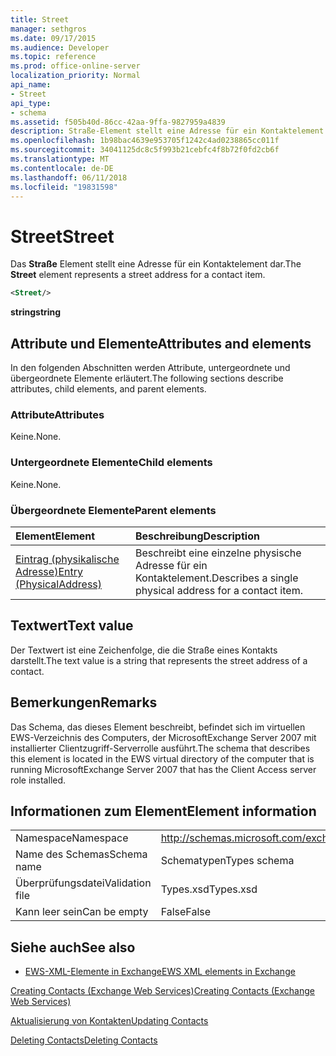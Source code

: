 ```yaml
---
title: Street
manager: sethgros
ms.date: 09/17/2015
ms.audience: Developer
ms.topic: reference
ms.prod: office-online-server
localization_priority: Normal
api_name:
- Street
api_type:
- schema
ms.assetid: f505b40d-86cc-42aa-9ffa-9827959a4839
description: Straße-Element stellt eine Adresse für ein Kontaktelement.
ms.openlocfilehash: 1b98bac4639e953705f1242c4ad0238865cc011f
ms.sourcegitcommit: 34041125dc8c5f993b21cebfc4f8b72f0fd2cb6f
ms.translationtype: MT
ms.contentlocale: de-DE
ms.lasthandoff: 06/11/2018
ms.locfileid: "19831598"
---
```

# <a name="street"></a><span data-ttu-id="b3b15-103">Street</span><span class="sxs-lookup"><span data-stu-id="b3b15-103">Street</span></span>

<span data-ttu-id="b3b15-104">Das **Straße** Element stellt eine Adresse für ein Kontaktelement dar.</span><span class="sxs-lookup"><span data-stu-id="b3b15-104">The **Street** element represents a street address for a contact item.</span></span> 
  
```xml
<Street/>
```

 <span data-ttu-id="b3b15-105">**string**</span><span class="sxs-lookup"><span data-stu-id="b3b15-105">**string**</span></span>
## <a name="attributes-and-elements"></a><span data-ttu-id="b3b15-106">Attribute und Elemente</span><span class="sxs-lookup"><span data-stu-id="b3b15-106">Attributes and elements</span></span>

<span data-ttu-id="b3b15-107">In den folgenden Abschnitten werden Attribute, untergeordnete und übergeordnete Elemente erläutert.</span><span class="sxs-lookup"><span data-stu-id="b3b15-107">The following sections describe attributes, child elements, and parent elements.</span></span>
  
### <a name="attributes"></a><span data-ttu-id="b3b15-108">Attribute</span><span class="sxs-lookup"><span data-stu-id="b3b15-108">Attributes</span></span>

<span data-ttu-id="b3b15-109">Keine.</span><span class="sxs-lookup"><span data-stu-id="b3b15-109">None.</span></span>
  
### <a name="child-elements"></a><span data-ttu-id="b3b15-110">Untergeordnete Elemente</span><span class="sxs-lookup"><span data-stu-id="b3b15-110">Child elements</span></span>

<span data-ttu-id="b3b15-111">Keine.</span><span class="sxs-lookup"><span data-stu-id="b3b15-111">None.</span></span>
  
### <a name="parent-elements"></a><span data-ttu-id="b3b15-112">Übergeordnete Elemente</span><span class="sxs-lookup"><span data-stu-id="b3b15-112">Parent elements</span></span>

|<span data-ttu-id="b3b15-113">**Element**</span><span class="sxs-lookup"><span data-stu-id="b3b15-113">**Element**</span></span>|<span data-ttu-id="b3b15-114">**Beschreibung**</span><span class="sxs-lookup"><span data-stu-id="b3b15-114">**Description**</span></span>|
|:-----|:-----|
|[<span data-ttu-id="b3b15-115">Eintrag (physikalische Adresse)</span><span class="sxs-lookup"><span data-stu-id="b3b15-115">Entry (PhysicalAddress)</span></span>](entry-physicaladdress.md) <br/> |<span data-ttu-id="b3b15-116">Beschreibt eine einzelne physische Adresse für ein Kontaktelement.</span><span class="sxs-lookup"><span data-stu-id="b3b15-116">Describes a single physical address for a contact item.</span></span>  <br/> |
   
## <a name="text-value"></a><span data-ttu-id="b3b15-117">Textwert</span><span class="sxs-lookup"><span data-stu-id="b3b15-117">Text value</span></span>

<span data-ttu-id="b3b15-118">Der Textwert ist eine Zeichenfolge, die die Straße eines Kontakts darstellt.</span><span class="sxs-lookup"><span data-stu-id="b3b15-118">The text value is a string that represents the street address of a contact.</span></span>
  
## <a name="remarks"></a><span data-ttu-id="b3b15-119">Bemerkungen</span><span class="sxs-lookup"><span data-stu-id="b3b15-119">Remarks</span></span>

<span data-ttu-id="b3b15-120">Das Schema, das dieses Element beschreibt, befindet sich im virtuellen EWS-Verzeichnis des Computers, der MicrosoftExchange Server 2007 mit installierter Clientzugriff-Serverrolle ausführt.</span><span class="sxs-lookup"><span data-stu-id="b3b15-120">The schema that describes this element is located in the EWS virtual directory of the computer that is running MicrosoftExchange Server 2007 that has the Client Access server role installed.</span></span>
  
## <a name="element-information"></a><span data-ttu-id="b3b15-121">Informationen zum Element</span><span class="sxs-lookup"><span data-stu-id="b3b15-121">Element information</span></span>

|||
|:-----|:-----|
|<span data-ttu-id="b3b15-122">Namespace</span><span class="sxs-lookup"><span data-stu-id="b3b15-122">Namespace</span></span>  <br/> |http://schemas.microsoft.com/exchange/services/2006/types  <br/> |
|<span data-ttu-id="b3b15-123">Name des Schemas</span><span class="sxs-lookup"><span data-stu-id="b3b15-123">Schema name</span></span>  <br/> |<span data-ttu-id="b3b15-124">Schematypen</span><span class="sxs-lookup"><span data-stu-id="b3b15-124">Types schema</span></span>  <br/> |
|<span data-ttu-id="b3b15-125">Überprüfungsdatei</span><span class="sxs-lookup"><span data-stu-id="b3b15-125">Validation file</span></span>  <br/> |<span data-ttu-id="b3b15-126">Types.xsd</span><span class="sxs-lookup"><span data-stu-id="b3b15-126">Types.xsd</span></span>  <br/> |
|<span data-ttu-id="b3b15-127">Kann leer sein</span><span class="sxs-lookup"><span data-stu-id="b3b15-127">Can be empty</span></span>  <br/> |<span data-ttu-id="b3b15-128">False</span><span class="sxs-lookup"><span data-stu-id="b3b15-128">False</span></span>  <br/> |
   
## <a name="see-also"></a><span data-ttu-id="b3b15-129">Siehe auch</span><span class="sxs-lookup"><span data-stu-id="b3b15-129">See also</span></span>



- [<span data-ttu-id="b3b15-130">EWS-XML-Elemente in Exchange</span><span class="sxs-lookup"><span data-stu-id="b3b15-130">EWS XML elements in Exchange</span></span>](ews-xml-elements-in-exchange.md)


[<span data-ttu-id="b3b15-131">Creating Contacts (Exchange Web Services)</span><span class="sxs-lookup"><span data-stu-id="b3b15-131">Creating Contacts (Exchange Web Services)</span></span>](http://msdn.microsoft.com/library/4845917e-70d1-481c-bbd7-011ec6571789%28Office.15%29.aspx)
  
[<span data-ttu-id="b3b15-132">Aktualisierung von Kontakten</span><span class="sxs-lookup"><span data-stu-id="b3b15-132">Updating Contacts</span></span>](http://msdn.microsoft.com/library/9a865953-b94a-4229-b632-2dee433314be%28Office.15%29.aspx)
  
[<span data-ttu-id="b3b15-133">Deleting Contacts</span><span class="sxs-lookup"><span data-stu-id="b3b15-133">Deleting Contacts</span></span>](http://msdn.microsoft.com/library/fcc3dc84-cd3e-455e-a1a7-ae6921c9b588%28Office.15%29.aspx)

